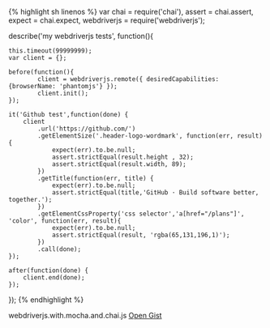 {% highlight sh linenos %}
var chai        = require('chai'),
    assert      = chai.assert,
    expect      = chai.expect,
    webdriverjs = require('webdriverjs');
 
describe('my webdriverjs tests', function(){
 
    this.timeout(99999999);
    var client = {};
 
    before(function(){
            client = webdriverjs.remote({ desiredCapabilities: {browserName: 'phantomjs'} });
            client.init();
    });
 
    it('Github test',function(done) {
        client
            .url('https://github.com/')
            .getElementSize('.header-logo-wordmark', function(err, result) {
                expect(err).to.be.null;
                assert.strictEqual(result.height , 32);
                assert.strictEqual(result.width, 89);
            })
            .getTitle(function(err, title) {
                expect(err).to.be.null;
                assert.strictEqual(title,'GitHub · Build software better, together.');
            })
            .getElementCssProperty('css selector','a[href="/plans"]', 'color', function(err, result){
                expect(err).to.be.null;
                assert.strictEqual(result, 'rgba(65,131,196,1)');
            })
            .call(done);
    });
 
    after(function(done) {
        client.end(done);
    });
});
{% endhighlight %}
<footer>webdriverjs.with.mocha.and.chai.js <a href="https://gist.github.com/christian-bromann/6416873" target="_blank">Open Gist</a></footer>